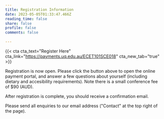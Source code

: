 ```yaml
---
title: Registration Information
date: 2023-05-05T01:33:47.466Z
reading_time: false
share: false
profile: false
comments: false
 
---
```

{{< cta cta_text="Register Here" cta_link="https://payments.uq.edu.au/ECET101SCE018" cta_new_tab="true" >}}

Registration is now open. Please click the button above to open the online payment portal, and answer a few questions about yourself (including dietary and accesibility requirements).
Note there is a small conference fee of $90 (AUD).

After registration is complete, you should receive a confirmation email.

Please send all enquiries to our email address ("Contact" at the top right of the page).

